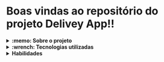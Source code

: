 # Boas vindas ao repositório do projeto Delivey App!!


<details>
  <summary>
    <strong>:memo: Sobre o projeto</strong>
  </summary><br>
  
  - Projeto App de Receitas desenvolvido em grupo na Trybe no módulo de Back-End..
  
  - Desenvolver um app de delivery para uma distribuidora de bebidas.
    * Ter acesso via login: tanto clientes como pessoas vendedoras, administrador , devem ter acesso ao aplicativo via login, porém para funções diferentes: (1) A pessoa cliente, que compra da lista de produtos; (2) A pessoa vendedora, que aprova, prepara e entrega; (3) A pessoa administradora, que gerencia quem usa o aplicativo;
    * Fazer a comunicação entre clientes e pessoas vendedoras: a pessoa cliente faz o pedido via "carrinho de compras" e a pessoa vendedora aprova, prepara e envia esse pedido. Quando o produto é recebido por quem comprou, essa pessoa marca o pedido como "recebido". Ambos devem possuir detalhes sobre seus pedidos;
    * Se a pessoa cliente faz o pedido, o mesmo deve aparecer para a pessoa vendedora em seu dash de pedidos após a atualização da página. A pessoa cliente, por sua vez, deve ter as informações sobre seu pedido quando sua página for atualizada, ou seja, ter informações se o pedido está sendo preparado ou se já saiu pra entrega;
    
  Integrantes:
  * Almos Augusto Turma-19-C
  * Victor Calidor Turma-19-C
  * Raphael Lyra Turma-19-C
  * Igor Brendow Turma-19-C
  * Gabriel Dezena Turma-19-C
  
</details>

<details>
  <summary>
    <strong>:wrench: Tecnologias utilizadas</strong>
  </summary><br>
  
  - TypeScript
  - JavaScript
  - Express.js
  - React
  - Bcrypt.js
  - Kanban
  - Sequelize
  - React Testing Library 
  
</details>

<details>
  <summary>
    <strong>Habilidades</strong>
  </summary><br>
  Neste projeto, foi verificado como:

* Aplicar e desenvolver um sistema que permite visualizar, buscar, filtrar, favoritar, compartilhar e acompanhar o processo de preparação de receitas e drinks. A base de dados serão 2 APIs distintas, uma para comidas e outra para bebidas;
* O layout tem como foco dispositivos móveis, então todos os protótipos vão estar desenvolvidos em telas menores;
* Cobertura de testes, código deve ser testável, e deve possuir uma suite de testes robusta e com alta cobertura;


